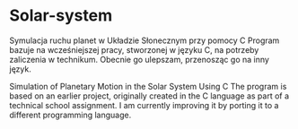 # Solar-system
Symulacja ruchu planet w Układzie Słonecznym przy pomocy C
Program bazuje na wcześniejszej pracy, stworzonej w języku C, na potrzeby zaliczenia w technikum. Obecnie go ulepszam, przenosząc go na inny język.

Simulation of Planetary Motion in the Solar System Using C
The program is based on an earlier project, originally created in the C language as part of a technical school assignment. I am currently improving it by porting it to a different programming language.